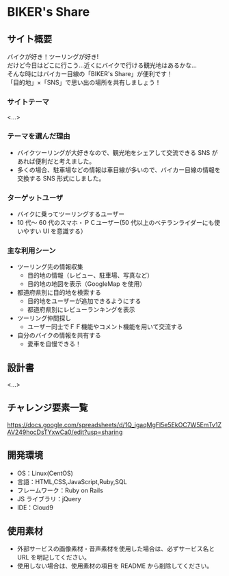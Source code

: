 # BIKER's Share

## サイト概要

バイクが好き！ツーリングが好き!<br>
だけど今日はどこに行こう…近くにバイクで行ける観光地はあるかな…<br>
そんな時にはバイカー目線の「BIKER's Share」が便利です！<br>
「目的地」×「SNS」で思い出の場所を共有しましょう！

### サイトテーマ

<...>

### テーマを選んだ理由

- バイクツーリングが大好きなので、観光地をシェアして交流できる SNS があれば便利だと考えました。
- 多くの場合、駐車場などの情報は車目線が多いので、バイカー目線の情報を交換する SNS 形式にしました。

### ターゲットユーザ

- バイクに乗ってツーリングするユーザー
- 10 代～ 60 代のスマホ・ＰＣユーザー(50 代以上のベテランライダーにも使いやすい UI を意識する）

### 主な利用シーン

- ツーリング先の情報収集
  - 目的地の情報（レビュー、駐車場、写真など）
  - 目的地の地図を表示（GoogleMap を使用）
- 都道府県別に目的地を検索する
  - 目的地をユーザーが追加できるようにする
  - 都道府県別にレビューランキングを表示
- ツーリング仲間探し
  - ユーザー同士でＦＦ機能やコメント機能を用いて交流する
- 自分のバイクの情報を共有する
  - 愛車を自慢できる！

## 設計書

<...>

## チャレンジ要素一覧

https://docs.google.com/spreadsheets/d/1Q_igaqMgFl5e5EkOC7W5EmTv1ZAV249hocDsTYxwCa0/edit?usp=sharing

## 開発環境

- OS：Linux(CentOS)
- 言語：HTML,CSS,JavaScript,Ruby,SQL
- フレームワーク：Ruby on Rails
- JS ライブラリ：jQuery
- IDE：Cloud9

## 使用素材

- 外部サービスの画像素材・音声素材を使用した場合は、必ずサービス名と URL を明記してください。
- 使用しない場合は、使用素材の項目を README から削除してください。
